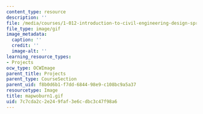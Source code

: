 ```yaml
---
content_type: resource
description: ''
file: /media/courses/1-012-introduction-to-civil-engineering-design-spring-2002/7c7cda2c2e249faf3e6cdbc3c47f98a6_mapwoburn1.gif
file_type: image/gif
image_metadata:
  caption: ''
  credit: ''
  image-alt: ''
learning_resource_types:
- Projects
ocw_type: OCWImage
parent_title: Projects
parent_type: CourseSection
parent_uid: f8b0d6b1-f7dd-6844-98e9-c108bc9a5a37
resourcetype: Image
title: mapwoburn1.gif
uid: 7c7cda2c-2e24-9faf-3e6c-dbc3c47f98a6
---
```

